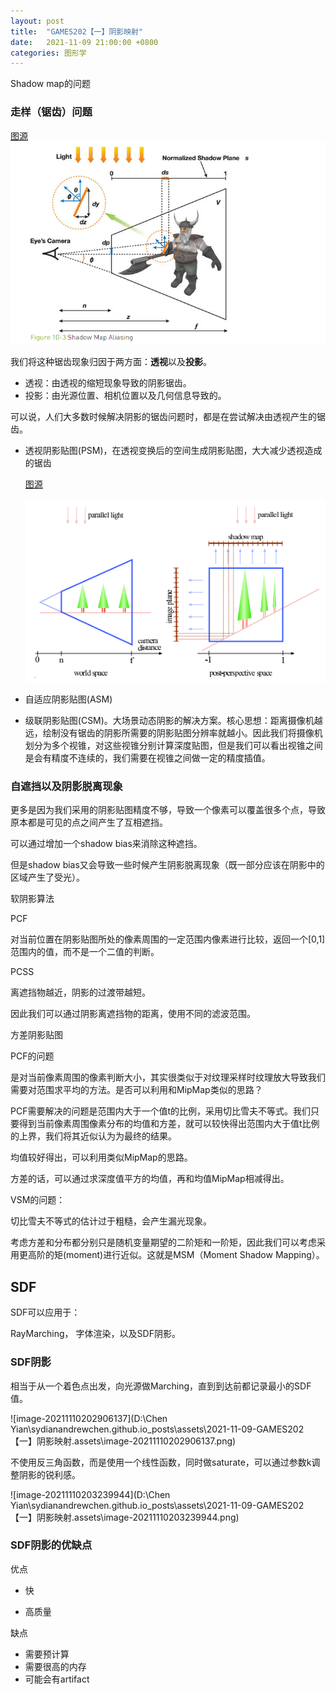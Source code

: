 ```yaml
---
layout: post
title:  "GAMES202【一】阴影映射"
date:   2021-11-09 21:00:00 +0800
categories: 图形学
---
```


Shadow map的问题

### 走样（锯齿）问题

[图源](https://developer.nvidia.com/gpugems/gpugems3/part-ii-light-and-shadows/chapter-10-parallel-split-shadow-maps-programmable-gpus)![image-20211109102240265](/assets/阴影映射算法.assets/image-20211109102240265.png)

我们将这种锯齿现象归因于两方面：**透视**以及**投影**。

- 透视：由透视的缩短现象导致的阴影锯齿。
- 投影：由光源位置、相机位置以及几何信息导致的。

可以说，人们大多数时候解决阴影的锯齿问题时，都是在尝试解决由透视产生的锯齿。

- 透视阴影贴图(PSM)，在透视变换后的空间生成阴影贴图，大大减少透视造成的锯齿

  [图源](https://www-sop.inria.fr/reves/Basilic/2002/SD02/PerspectiveShadowMaps.pdf)

  ![image-20211109102316259](/assets/阴影映射算法.assets/image-20211109102316259.png)

- 自适应阴影贴图(ASM)
- 级联阴影贴图(CSM)。大场景动态阴影的解决方案。核心思想：距离摄像机越远，绘制没有锯齿的阴影所需要的阴影贴图分辨率就越小。因此我们将摄像机划分为多个视锥，对这些视锥分别计算深度贴图，但是我们可以看出视锥之间是会有精度不连续的，我们需要在视锥之间做一定的精度插值。



### 自遮挡以及阴影脱离现象

更多是因为我们采用的阴影贴图精度不够，导致一个像素可以覆盖很多个点，导致原本都是可见的点之间产生了互相遮挡。

可以通过增加一个shadow bias来消除这种遮挡。

但是shadow bias又会导致一些时候产生阴影脱离现象（既一部分应该在阴影中的区域产生了受光）。



软阴影算法

PCF

对当前位置在阴影贴图所处的像素周围的一定范围内像素进行比较，返回一个[0,1]范围内的值，而不是一个二值的判断。



PCSS

离遮挡物越近，阴影的过渡带越短。

因此我们可以通过阴影离遮挡物的距离，使用不同的滤波范围。



方差阴影贴图

PCF的问题

是对当前像素周围的像素判断大小，其实很类似于对纹理采样时纹理放大导致我们需要对范围求平均的方法。是否可以利用和MipMap类似的思路？

PCF需要解决的问题是范围内大于一个值t的比例，采用切比雪夫不等式。我们只要得到当前像素周围像素分布的均值和方差，就可以较快得出范围内大于值t比例的上界，我们将其近似认为为最终的结果。

均值较好得出，可以利用类似MipMap的思路。

方差的话，可以通过求深度值平方的均值，再和均值MipMap相减得出。

VSM的问题：

切比雪夫不等式的估计过于粗糙，会产生漏光现象。

考虑方差和分布都分别只是随机变量期望的二阶矩和一阶矩，因此我们可以考虑采用更高阶的矩(moment)进行近似。这就是MSM（Moment Shadow Mapping）。











## SDF

SDF可以应用于：

RayMarching， 字体渲染，以及SDF阴影。



### SDF阴影

相当于从一个着色点出发，向光源做Marching，直到到达前都记录最小的SDF值。

![image-20211110202906137](D:\Chen Yian\sydianandrewchen.github.io\_posts\assets\2021-11-09-GAMES202【一】阴影映射.assets\image-20211110202906137.png)

不使用反三角函数，而是使用一个线性函数，同时做saturate，可以通过参数k调整阴影的锐利感。

![image-20211110203239944](D:\Chen Yian\sydianandrewchen.github.io\_posts\assets\2021-11-09-GAMES202【一】阴影映射.assets\image-20211110203239944.png)





### SDF阴影的优缺点

优点

- 快

- 高质量

缺点

- 需要预计算
- 需要很高的内存
- 可能会有artifact